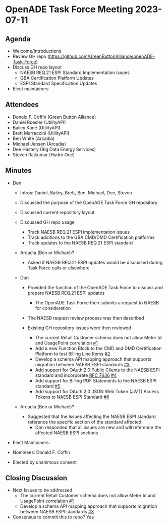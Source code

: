 # OpenADE Task Force Meeting 2023-07-11

## Agenda
* Welcome/Introductions
* Review GH repo (https://github.com/GreenButtonAlliance/openADE-Task-Force)
* Discuss GH repo layout
  * NAESB REQ.21 ESPI Standard Implementation Issues
  * GBA Certification Platform Updates
  * ESPI Standard Specification Updates
* Elect maintainers

## Attendees
* Donald F. Coffin (Green Button Alliance)
* Daniel Roesler (UtilityAPI)
* Bailey Kane (UtilityAPI)
* Brett Marraccini (UtilityAPI)
* Ben White (Arcadia)
* Michael Jensen (Arcadia)
* Dee Hastery (Big Data Energy Services)
* Steven Rajkumar (Hydro One)


## Minutes
* Don
  * Intros: Daniel, Bailey, Brett, Ben, Michael, Dee, Steven
  * Discussed the purpose of the OpenADE Task Force GH repository
  * Discussed current repository layout
  * Discussed GH repo usage
    * Track NAESB REQ.21 ESPI implementation issues
    * Track additions to the GBA CMD/DMD Certification platforms
    * Track updates to the NAESB REQ.21 ESPI standard

  * Arcadia (Ben or Michael)?
    * Asked if NAESB REQ.21 ESPI updates would be discussed during Task Force calls or elsewhere

  * Don
    * Provided the function of the OpenADE Task Force to discuss and prepare NAESB REQ.21 ESPI updates
      * The OpenADE Task Force then submits a request to NAESB for consideration
    * The NAESB request review process was then described

    * Existing GH repository issues were then reviewed
      * The current Retail Customer schema does not allow Meter Id and UsagePoint correlation [#1](https://github.com/GreenButtonAlliance/openADE-Task-Force/issues/1)
      * Add a new Function Block to the CMD and DMD Certification Platform to test Billing Line Items [#2](https://github.com/GreenButtonAlliance/openADE-Task-Force/issues/2)
      * Develop a schema API mapping approach that supports migration between NAESB ESPI standards [#3](https://github.com/GreenButtonAlliance/openADE-Task-Force/issues/3)
      * Add support for OAuth 2.0 Public Clients to the NAESB ESPI standard and incorporate [RFC 7636](https://datatracker.ietf.org/doc/html/rfc7636) [#4](https://github.com/GreenButtonAlliance/openADE-Task-Force/issues/4)
      * Add support for Billing PDF Statements to the NAESB ESPI standard [#5](https://github.com/GreenButtonAlliance/openADE-Task-Force/issues/5)
      * Add support for OAuth 2.0 JSON Web Token (JWT) Access Tokens to NAESB ESPI Standard [#6](https://github.com/GreenButtonAlliance/openADE-Task-Force/issues/6)

  * Arcadia (Ben or Michael)?
    * Suggested that the Issues affecting the NAESB ESPI standard reference the specific section of the standard 
      affected
      * Don responded that all issues are new and will reference the affected NAESB ESPI sections

*  Elect Maintainers:
  * Nominees: Donald F. Coffin
  * Elected by unanimous consent

## Closing Discussion
* Next Issues to be addressed
  * The current Retail Customer schema does not allow Meter Id and UsagePoint correlation [#1](https://github.com/GreenButtonAlliance/openADE-Task-Force/issues/1)
  * Develop a schema API mapping approach that supports migration between NAESB ESPI standards [#3](https://github.com/GreenButtonAlliance/openADE-Task-Force/issues/3)
* Consensus to commit this to repo? Yes
